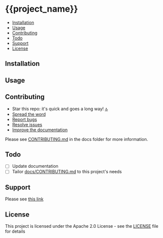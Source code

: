 # {{project_name}}

<!-- Describe your project in one sentence -->

- [Installation](#installation)
- [Usage](#usage)
- [Contributing](#contributing)
- [Todo](#todo)
- [Support](#support)
- [License](#license)

## Installation

<!-- Installation instructions -->

## Usage

<!-- How to use your project -->

## Contributing

- Star this repo: it's quick and goes a long way! [🔝](#top)
- [Spread the word](CONTRIBUTING.md#spread-the-word)
- [Report bugs](CONTRIBUTING.md#report-bugs)
- [Resolve issues](CONTRIBUTING.md#resolve-issues)
- [Improve the documentation](CONTRIBUTING.md#improve-the-documentation)

Please see [CONTRIBUTING.md](CONTRIBUTING.md) in the docs folder for more information.

## Todo

<!-- Ideas for future features/fixes -->

- [ ] Update documentation
- [ ] Tailor [docs/CONTRIBUTING.md](CONTRIBUTING.md) to this project's needs

## Support

Please see [this link]({{support_url}})

## License

This project is licensed under the Apache 2.0 License - see the [LICENSE](LICENSE) file for details
